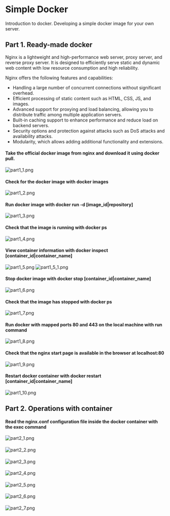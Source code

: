 # Simple Docker
Introduction to docker. Developing a simple docker image for your own server.

## Part 1. Ready-made docker

Nginx is a lightweight and high-performance web server, proxy server, and reverse proxy server. It is designed to efficiently serve static and dynamic web content with low resource consumption and high reliability.

Nginx offers the following features and capabilities:
- Handling a large number of concurrent connections without significant overhead.
- Efficient processing of static content such as HTML, CSS, JS, and images.
- Advanced support for proxying and load balancing, allowing you to distribute traffic among multiple application servers.
- Built-in caching support to enhance performance and reduce load on backend servers.
- Security options and protection against attacks such as DoS attacks and availability attacks.
- Modularity, which allows adding additional functionality and extensions.

#### Take the official docker image from nginx and download it using docker pull.
![part1_1.png](screenshots/part1_1.png)

#### Check for the docker image with docker images
![part1_2.png](screenshots/part1_2.png)

#### Run docker image with docker run -d [image_id|repository]
![part1_3.png](screenshots/part1_3.png)

#### Check that the image is running with docker ps
![part1_4.png](screenshots/part1_4.png)

#### View container information with docker inspect [container_id|container_name]
![part1_5.png](screenshots/part1_5.png)
![part1_5_1.png](screenshots/part1_5_1.png)

#### Stop docker image with docker stop [container_id|container_name]
![part1_6.png](screenshots/part1_6.png)

#### Check that the image has stopped with docker ps
![part1_7.png](screenshots/part1_7.png)

#### Run docker with mapped ports 80 and 443 on the local machine with run command
![part1_8.png](screenshots/part1_8.png)

#### Check that the nginx start page is available in the browser at localhost:80
![part1_9.png](screenshots/part1_9.png)

#### Restart docker container with docker restart [container_id|container_name]
![part1_10.png](screenshots/part1_10.png)

## Part 2. Operations with container

#### Read the nginx.conf configuration file inside the docker container with the exec command
![part2_1.png](screenshots/part2_1.png)

####
![part2_2.png](screenshots/part2_2.png)

####
![part2_3.png](screenshots/part2_3.png)

####
![part2_4.png](screenshots/part2_4.png)

####
![part2_5.png](screenshots/part2_5.png)

####
![part2_6.png](screenshots/part2_6.png)

####
![part2_7.png](screenshots/part2_7.png)
